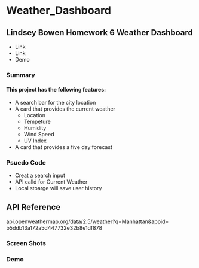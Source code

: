 # Weather_Dashboard # 

## Lindsey Bowen Homework 6 Weather Dashboard ## 
* Link
* Link 
* Demo 

### Summary ###


#### This project has the following features: ####
* A search bar for the city location 
* A card that provides the current weather 
    * Location 
    * Tempeture 
    * Humidity 
    * Wind Speed 
    * UV Index 
* A card that provides a five day forecast 

### Psuedo Code ### 
* Creat a search input 
* API calld for Current Weather 
* Local stoarge will save user history 

## API Reference ##
api.openweathermap.org/data/2.5/weather?q=Manhattan&appid= b5ddb13a172a5d447732e32b8e1df878

### Screen Shots ###

### Demo ### 
